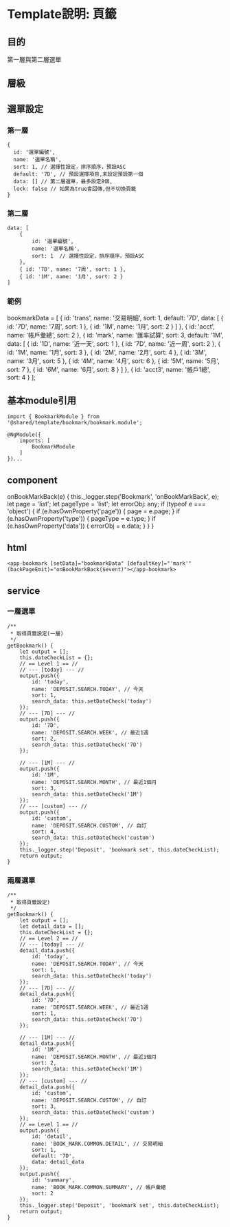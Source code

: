 # Template說明: 頁籤
## 目的
第一層與第二層選單


## 層級



## 選單設定
### 第一層
    {
      id: '選單編號',
      name: '選單名稱',
      sort: 1, // 選擇性設定，排序順序，預設ASC
      default: '7D', // 預設選擇項目,未設定預設第一個
      data: [] // 第二層選單，最多設定8個,
      lock: false // 如果為true會回傳,但不切換頁籤
    }

### 第二層
    data: [
        {
            id: '選單編號', 
            name: '選單名稱', 
            sort: 1  // 選擇性設定，排序順序，預設ASC
        },
        { id: '7D', name: '7周', sort: 1 },
        { id: '1M', name: '1月', sort: 2 }
    ]

### 範例
  bookmarkData = [
    {
      id: 'trans',
      name: '交易明細',
      sort: 1,
      default: '7D',
      data: [
        { id: '7D', name: '7周', sort: 1 },
        { id: '1M', name: '1月', sort: 2 }
      ]
    },
    {
      id: 'acct',
      name: '帳戶彙總',
      sort: 2
    },
    {
      id: 'mark',
      name: '匯率試算',
      sort: 3,
      default: '1M',
      data: [
        { id: '1D', name: '近一天', sort: 1 },
        { id: '7D', name: '近一周', sort: 2 },
        { id: '1M', name: '1月', sort: 3 },
        { id: '2M', name: '2月', sort: 4 },
        { id: '3M', name: '3月', sort: 5 },
        { id: '4M', name: '4月', sort: 6 },
        { id: '5M', name: '5月', sort: 7 },
        { id: '6M', name: '6月', sort: 8 }
      ]
    },
    {
      id: 'acct3',
      name: '帳戶1總',
      sort: 4
    }
  ];

## 基本module引用
    import { BookmarkModule } from '@shared/template/bookmark/bookmark.module';
    
    @NgModule({
        imports: [
            BookmarkModule
        ]
    })...

## component

  onBookMarkBack(e) {
    this._logger.step('Bookmark', 'onBookMarkBack', e);
    let page = 'list';
    let pageType = 'list';
    let errorObj: any;
    if (typeof e === 'object') {
      if (e.hasOwnProperty('page')) {
        page = e.page;
      }
      if (e.hasOwnProperty('type')) {
        pageType = e.type;
      }
      if (e.hasOwnProperty('data')) {
        errorObj = e.data;
      }
    }
  }


## html
    <app-bookmark [setData]="bookmarkData" [defaultKey]="'mark'" (backPageEmit)="onBookMarkBack($event)"></app-bookmark>


## service

### 一層選單

    /**
     * 取得頁籤設定(一層)
     */
    getBookmark() {
        let output = [];
        this.dateCheckList = {};
        // == Level 1 == //
        // --- [today] --- //
        output.push({
            id: 'today',
            name: 'DEPOSIT.SEARCH.TODAY', // 今天
            sort: 1,
            search_data: this.setDateCheck('today')
        });
        // --- [7D] --- //
        output.push({
            id: '7D',
            name: 'DEPOSIT.SEARCH.WEEK', // 最近1週
            sort: 2,
            search_data: this.setDateCheck('7D')
        });

        // --- [1M] --- //
        output.push({
            id: '1M',
            name: 'DEPOSIT.SEARCH.MONTH', // 最近1個月
            sort: 3,
            search_data: this.setDateCheck('1M')
        });
        // --- [custom] --- //
        output.push({
            id: 'custom',
            name: 'DEPOSIT.SEARCH.CUSTOM', // 自訂
            sort: 4,
            search_data: this.setDateCheck('custom')
        });
        this._logger.step('Deposit', 'bookmark set', this.dateCheckList);
        return output;
    }

### 兩層選單

    /**
     * 取得頁籤設定)
     */
    getBookmark() {
        let output = [];
        let detail_data = [];
        this.dateCheckList = {};
        // == Level 2 == //
        // --- [today] --- //
        detail_data.push({
            id: 'today',
            name: 'DEPOSIT.SEARCH.TODAY', // 今天
            sort: 1,
            search_data: this.setDateCheck('today')
        });
        // --- [7D] --- //
        detail_data.push({
            id: '7D',
            name: 'DEPOSIT.SEARCH.WEEK', // 最近1週
            sort: 1,
            search_data: this.setDateCheck('7D')
        });

        // --- [1M] --- //
        detail_data.push({
            id: '1M',
            name: 'DEPOSIT.SEARCH.MONTH', // 最近1個月
            sort: 2,
            search_data: this.setDateCheck('1M')
        });
        // --- [custom] --- //
        detail_data.push({
            id: 'custom',
            name: 'DEPOSIT.SEARCH.CUSTOM', // 自訂
            sort: 3,
            search_data: this.setDateCheck('custom')
        });
        // == Level 1 == //
        output.push({
            id: 'detail',
            name: 'BOOK_MARK.COMMON.DETAIL', // 交易明細
            sort: 1,
            default: '7D',
            data: detail_data
        });
        output.push({
            id: 'summary',
            name: 'BOOK_MARK.COMMON.SUMMARY', // 帳戶彙總
            sort: 2
        });
        this._logger.step('Deposit', 'bookmark set', this.dateCheckList);
        return output;
    }